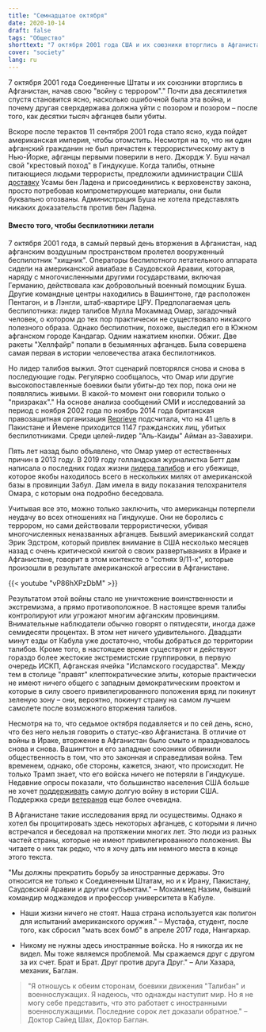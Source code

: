 ```yaml
---
title: "Семнадцатое октября"
date: 2020-10-14
draft: false
tags: "Общество"
shorttext: "7 октября 2001 года США и их союзники вторглись в Афганистан и начали войну с террором."
cover: "society"
lang: ru
---
```


7 октября 2001 года Соединенные Штаты и их союзники вторглись в Афганистан, начав свою "войну с террором"." Почти два десятилетия спустя становится ясно, насколько ошибочной была эта война, и почему другая сверхдержава должна уйти с позором и позором – после того, как десятки тысяч афганцев были убиты.

Вскоре после терактов 11 сентября 2001 года стало ясно, куда пойдет американская империя, чтобы отомстить. Несмотря на то, что ни один афганский гражданин не был причастен к террористическому акту в Нью-Йорке, афганцы первыми поверили в него. Джордж У. Буш начал свой "крестовый поход" в Гиндукуше. Когда талибы, отныне питающиеся людьми террористы, предложили администрации США [доставку](https://www.theguardian.com/world/2001/oct/14/afghanistan.terrorism5 "Bush rejects Taliban offer to hand Bin Laden over") Усамы бен Ладена и присоединились к верховенству закона, просто потребовав компрометирующие материалы, они были буквально отозваны. Администрация Буша не хотела представлять никаких доказательств против бен Ладена.

#### Вместо того, чтобы беспилотники летали

7 октября 2001 года, в самый первый день вторжения в Афганистан, над афганским воздушным пространством пролетел вооруженный беспилотник "хищник". Операторы беспилотного летательного аппарата сидели на американской авиабазе в Саудовской Аравии, которая, наряду с многочисленными другими государствами, включая Германию, действовала как добровольный военный помощник Буша. Другие командные центры находились в Вашингтоне, где расположен Пентагон, и в Лэнгли, штаб-квартире ЦРУ. Предполагаемая цель беспилотника: лидер талибов Мулла Мохаммад Омар, загадочный человек, о котором до тех пор практически не существовало никакого полезного образа. Однако беспилотник, похоже, выследил его в Южном афганском городе Кандагар. Одним нажатием кнопки. Обжиг. Две ракеты "Хеллфайр" попали в безымянных афганцев. Была совершена самая первая в истории человечества атака беспилотников.

Но лидер талибов выжил. Этот сценарий повторялся снова и снова в последующие годы. Регулярно сообщалось, что Омар или другие высокопоставленные боевики были убиты-до тех пор, пока они не появлялись живыми. В какой-то момент они говорили только о "призраках"." На основе анализа сообщений СМИ и исследований за период с ноября 2002 года по ноябрь 2014 года британская правозащитная организация [Reprieve](https://www.theguardian.com/us-news/2014/nov/24/-sp-us-drone-strikes-kill-1147 "41 men targeted but 1,147 people killed: US drone strikes – the facts on the ground") подсчитала, что на 41 цель в Пакистане и Йемене приходится 1147 гражданских лиц, убитых беспилотниками. Среди целей-лидер "Аль-Каиды" Айман аз-Завахири.

Пять лет назад было объявлено, что Омар умер от естественных причин в 2013 году. В 2019 году голландская журналистка Бетт дам написала о последних годах жизни [лидера талибов](/static/downloads/Secret+Life+of+Mullah+Omar-FINAL3.pdf "The Secret Life of Mullah Omar") и его убежище, которое якобы находилось всего в нескольких милях от американской базы в провинции Забул. Дам имела в виду показания телохранителя Омара, с которым она подробно беседовала.

Учитывая все это, можно только заключить, что американцы потерпели неудачу во всех отношениях на Гиндукуше. Они не боролись с террором, но сами действовали террористически, убивая многочисленных неназванных афганцев. Бывший американский солдат Эрик Эдстром, который привлек внимание в США несколько месяцев назад с очень критической книгой о своих развертываниях в Ираке и Афганистане, говорит в этом контексте о "сотнях 9/11-х", которые произошли в результате американской агрессии в Афганистане.

{{< youtube "vP86hXPzDbM" >}}

Результатом этой войны стало не уничтожение воинственности и экстремизма, а прямо противоположное. В настоящее время талибы контролируют или угрожают многим афганским провинциям. Внимательные наблюдатели обычно говорят о пятидесяти, иногда даже семидесяти процентах. В этом нет ничего удивительного. Двадцати минут езды от Кабула уже достаточно, чтобы добраться до территории талибов. Кроме того, в настоящее время существуют и действуют гораздо более жестокие экстремистские группировки, в первую очередь ИСКП, Афганская ячейка "Исламского государства". Между тем в столице "правят" клептократические элиты, которые практически не имеют ничего общего с западным демократическим проектом и которые в силу своего привилегированного положения вряд ли покинут зеленую зону – они, вероятно, покинут страну на самом лучшем самолете после возможного вторжения талибов.

Несмотря на то, что седьмое октября подавляется и по сей день, ясно, что без него нельзя говорить о статус-кво Афганистана. В отличие от войны в Ираке, вторжение в Афганистан было смыто и праздновалось снова и снова. Вашингтон и его западные союзники обвинили общественность в том, что это законная и справедливая война. Тем временем, однако, обе стороны, кажется, знают, что происходит. Не только Трамп знает, что его войска ничего не потеряли в Гиндукуше. Недавние опросы показали, что большинство населения США больше не хочет [поддерживать](https://www.militarytimes.com/news/pentagon-congress/2020/04/22/support-for-full-withdrawal-from-afghanistan-grows-poll/ "Support for full withdrawal from Afghanistan grows: Poll") самую долгую войну в истории США. Поддержка среди [ветеранов](https://www.voanews.com/usa/majority-americans-support-trumps-deal-taliban-end-afghan-war "Majority of Americans Support Trump’s Deal With Taliban to End Afghan War") еще более очевидна.

В Афганистане такие исследования вряд ли осуществимы. Однако я хотел бы процитировать здесь некоторых афганцев, с которыми я лично встречался и беседовал на протяжении многих лет. Это люди из разных частей страны, которые не имеют привилегированного положения. Вы читаете о них так редко, что я хочу дать им немного места в конце этого текста.

"Мы должны прекратить борьбу за иностранные державы. Это относится не только к Соединенным Штатам, но и к Ирану, Пакистану, Саудовской Аравии и другим субъектам." – Мохаммед Назим, бывший командир моджахедов и профессор университета в Кабуле.

- Наши жизни ничего не стоят. Наша страна используется как полигон для испытаний американского оружия." – Мустафа, студент, после того, как сбросил "мать всех бомб" в апреле 2017 года, Нангархар.

- Никому не нужны здесь иностранные войска. Но я никогда их не видел. Мы тоже являемся проблемой. Мы сражаемся друг с другом за их счет. Брат и Брат. Друг против друга Друг." – Али Хазара, механик, Баглан.

> "Я отношусь к обеим сторонам, боевики движения "Талибан" и военнослужащих. Я надеюсь, что однажды наступит мир. Но я не могу себе представить, что это работает с иностранными военнослужащими. Последние сорок лет доказали обратное." – Доктор Сайед Шах, Доктор Баглан.
